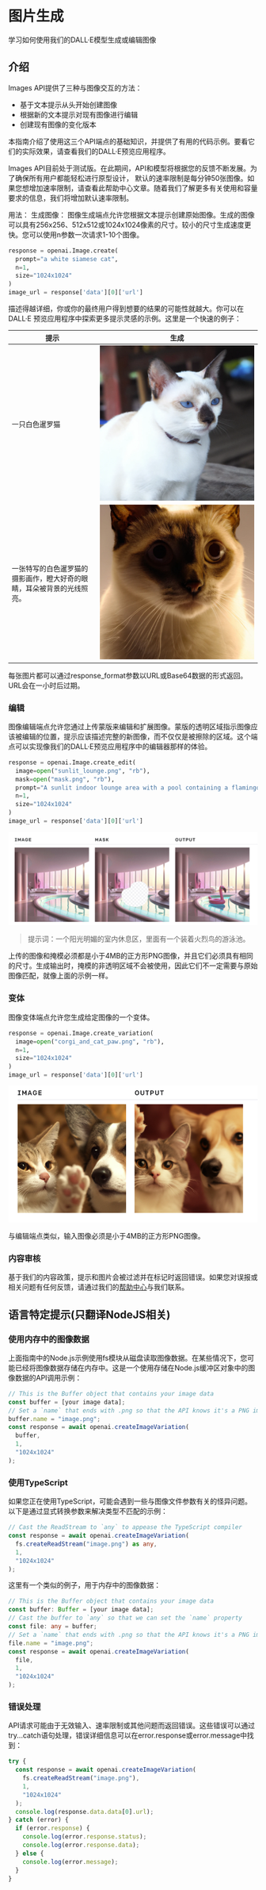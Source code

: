 # 图片生成

学习如何使用我们的DALL·E模型生成或编辑图像

## 介绍

&#x20;Images API提供了三种与图像交互的方法：

* 基于文本提示从头开始创建图像
* 根据新的文本提示对现有图像进行编辑
* 创建现有图像的变化版本

本指南介绍了使用这三个API端点的基础知识，并提供了有用的代码示例。要看它们的实际效果，请查看我们的DALL·E预览应用程序。

Images API目前处于测试版。在此期间，API和模型将根据您的反馈不断发展。为了确保所有用户都能轻松进行原型设计， 默认的速率限制是每分钟50张图像。如果您想增加速率限制，请查看此帮助中心文章。随着我们了解更多有关使用和容量要求的信息，我们将增加默认速率限制。

用法： 生成图像： 图像生成端点允许您根据文本提示创建原始图像。生成的图像可以具有256x256、512x512或1024x1024像素的尺寸。较小的尺寸生成速度更快。您可以使用n参数一次请求1-10个图像。

```python
response = openai.Image.create(
  prompt="a white siamese cat",
  n=1,
  size="1024x1024"
)
image_url = response['data'][0]['url']
```

描述得越详细，你或你的最终用户得到想要的结果的可能性就越大。你可以在 DALL·E 预览应用程序中探索更多提示灵感的示例。这里是一个快速的例子：

| 提示                                  | 生成                                      |
| ----------------------------------- | --------------------------------------- |
| 一只白色暹罗猫                             | ![](<../.gitbook/assets/image (1).png>) |
| 一张特写的白色暹罗猫的摄影画作，瞪大好奇的眼睛，耳朵被背景的光线照亮。 | ![](<../.gitbook/assets/image (5).png>) |

每张图片都可以通过response\_format参数以URL或Base64数据的形式返回。URL会在一小时后过期。

### 编辑&#x20;

图像编辑端点允许您通过上传蒙版来编辑和扩展图像。蒙版的透明区域指示图像应该被编辑的位置，提示应该描述完整的新图像，而不仅仅是被擦除的区域。这个端点可以实现像我们的DALL·E预览应用程序中的编辑器那样的体验。

```python
response = openai.Image.create_edit(
  image=open("sunlit_lounge.png", "rb"),
  mask=open("mask.png", "rb"),
  prompt="A sunlit indoor lounge area with a pool containing a flamingo",
  n=1,
  size="1024x1024"
)
image_url = response['data'][0]['url']
```

![](<../.gitbook/assets/image (14).png>)

> 提示词：一个阳光明媚的室内休息区，里面有一个装着火烈鸟的游泳池。

上传的图像和掩模必须都是小于4MB的正方形PNG图像，并且它们必须具有相同的尺寸。生成输出时，掩模的非透明区域不会被使用，因此它们不一定需要与原始图像匹配，就像上面的示例一样。

### 变体&#x20;

图像变体端点允许您生成给定图像的一个变体。

```python
response = openai.Image.create_variation(
  image=open("corgi_and_cat_paw.png", "rb"),
  n=1,
  size="1024x1024"
)
image_url = response['data'][0]['url']
```

![](<../.gitbook/assets/image (13).png>)

与编辑端点类似，输入图像必须是小于4MB的正方形PNG图像。

### 内容审核&#x20;

基于我们的内容政策，提示和图片会被过滤并在标记时返回错误。如果您对误报或相关问题有任何反馈，请通过我们的[帮助中心](https://help.openai.com/)与我们联系。

## 语言特定提示(只翻译NodeJS相关)

### 使用内存中的图像数据&#x20;

上面指南中的Node.js示例使用fs模块从磁盘读取图像数据。在某些情况下，您可能已经将图像数据存储在内存中。这是一个使用存储在Node.js缓冲区对象中的图像数据的API调用示例：

```javascript
// This is the Buffer object that contains your image data
const buffer = [your image data];
// Set a `name` that ends with .png so that the API knows it's a PNG image
buffer.name = "image.png";
const response = await openai.createImageVariation(
  buffer,
  1,
  "1024x1024"
);
```

### 使用TypeScript

如果您正在使用TypeScript，可能会遇到一些与图像文件参数有关的怪异问题。以下是通过显式转换参数来解决类型不匹配的示例：

```typescript
// Cast the ReadStream to `any` to appease the TypeScript compiler
const response = await openai.createImageVariation(
  fs.createReadStream("image.png") as any,
  1,
  "1024x1024"
);
```

这里有一个类似的例子，用于内存中的图像数据：

```typescript
// This is the Buffer object that contains your image data
const buffer: Buffer = [your image data];
// Cast the buffer to `any` so that we can set the `name` property
const file: any = buffer;
// Set a `name` that ends with .png so that the API knows it's a PNG image
file.name = "image.png";
const response = await openai.createImageVariation(
  file,
  1,
  "1024x1024"
);
```

### 错误处理

API请求可能由于无效输入、速率限制或其他问题而返回错误。这些错误可以通过try...catch语句处理，错误详细信息可以在error.response或error.message中找到：

```typescript
try {
  const response = await openai.createImageVariation(
    fs.createReadStream("image.png"),
    1,
    "1024x1024"
  );
  console.log(response.data.data[0].url);
} catch (error) {
  if (error.response) {
    console.log(error.response.status);
    console.log(error.response.data);
  } else {
    console.log(error.message);
  }
}
```
